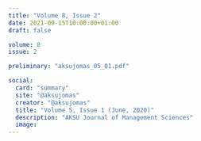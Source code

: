 ```yaml
---
title: "Volume 8, Issue 2"
date: 2021-09-15T10:00:00+01:00
draft: false

volume: 8
issue: 2

preliminary: "aksujomas_05_01.pdf" 

social:
  card: "summary"
  site: "@aksujomas"
  creator: "@aksujomas" 
  title: "Volume 5, Issue 1 (June, 2020)"
  description: "AKSU Journal of Management Sciences"
  image: 
---
```


